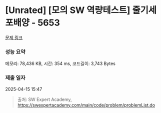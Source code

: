 # [Unrated] [모의 SW 역량테스트] 줄기세포배양 - 5653 

[문제 링크](https://swexpertacademy.com/main/code/problem/problemDetail.do?contestProbId=AWXRJ8EKe48DFAUo) 

### 성능 요약

메모리: 78,436 KB, 시간: 354 ms, 코드길이: 3,743 Bytes

### 제출 일자

2025-04-15 15:47



> 출처: SW Expert Academy, https://swexpertacademy.com/main/code/problem/problemList.do